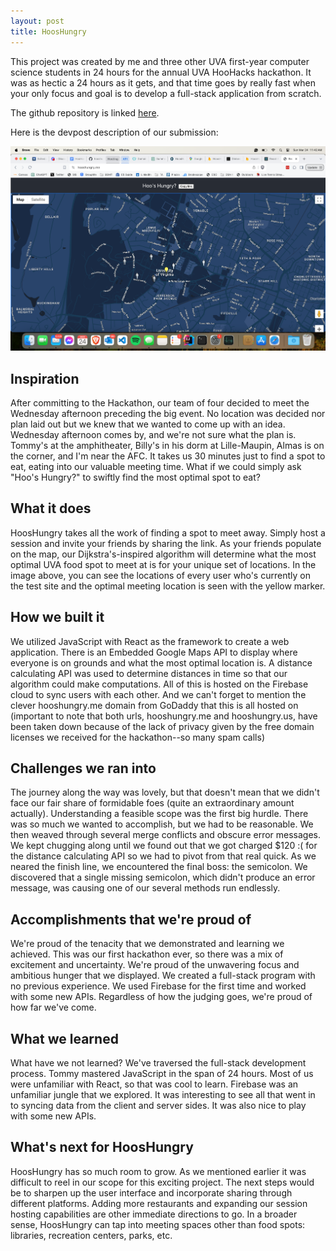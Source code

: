 ```yaml
---
layout: post
title: HoosHungry
---
```


This project was created by me and three other UVA first-year computer science students in 24 hours for the annual UVA HooHacks hackathon. It was as hectic a 24 hours as it gets, and that time goes by really fast when your only focus and goal is to develop a full-stack application from scratch. 

The github repository is linked [here](https://github.com/TommyW427/hooshungry).

Here is the devpost description of our submission:

![Website screenshot](/assets/images/hooshungry.png)

## Inspiration
After committing to the Hackathon, our team of four decided to meet the Wednesday afternoon preceding the big event. No location was decided nor plan laid out but we knew that we wanted to come up with an idea. Wednesday afternoon comes by, and we're not sure what the plan is. Tommy's at the amphitheater, Billy's in his dorm at Lille-Maupin, Almas is on the corner, and I'm near the AFC. It takes us 30 minutes just to find a spot to eat, eating into our valuable meeting time. What if we could simply ask "Hoo's Hungry?" to swiftly find the most optimal spot to eat?
## What it does
HoosHungry takes all the work of finding a spot to meet away. Simply host a session and invite your friends by sharing the link. As your friends populate on the map, our Dijkstra's-inspired algorithm will determine what the most optimal UVA food spot to meet at is for your unique set of locations. In the image above, you can see the locations of every user who's currently on the test site and the optimal meeting location is seen with the yellow marker.
## How we built it
We utilized JavaScript with React as the framework to create a web application. There is an Embedded Google Maps API to display where everyone is on grounds and what the most optimal location is. A distance calculating API was used to determine distances in time so that our algorithm could make computations. All of this is hosted on the Firebase cloud to sync users with each other. And we can't forget to mention the clever hooshungry.me domain from GoDaddy that this is all hosted on (important to note that both urls, hooshungry.me and hooshungry.us, have been taken down because of the lack of privacy given by the free domain licenses we received for the hackathon--so many spam calls)
## Challenges we ran into
The journey along the way was lovely, but that doesn't mean that we didn't face our fair share of formidable foes (quite an extraordinary amount actually). Understanding a feasible scope was the first big hurdle. There was so much we wanted to accomplish, but we had to be reasonable. We then weaved through several merge conflicts and obscure error messages. We kept chugging along until we found out that we got charged $120 :( for the distance calculating API so we had to pivot from that real quick. As we neared the finish line, we encountered the final boss: the semicolon. We discovered that a single missing semicolon, which didn't produce an error message, was causing one of our several methods run endlessly.
## Accomplishments that we're proud of
We're proud of the tenacity that we demonstrated and learning we achieved. This was our first hackathon ever, so there was a mix of excitement and uncertainty. We're proud of the unwavering focus and ambitious hunger that we displayed. We created a full-stack program with no previous experience. We used Firebase for the first time and worked with some new APIs. Regardless of how the judging goes, we're proud of how far we've come.
## What we learned
What have we not learned? We've traversed the full-stack development process. Tommy mastered JavaScript in the span of 24 hours. Most of us were unfamiliar with React, so that was cool to learn. Firebase was an unfamiliar jungle that we explored. It was interesting to see all that went in to syncing data from the client and server sides. It was also nice to play with some new APIs.
## What's next for HoosHungry
HoosHungry has so much room to grow. As we mentioned earlier it was difficult to reel in our scope for this exciting project. The next steps would be to sharpen up the user interface and incorporate sharing through different platforms. Adding more restaurants and expanding our session hosting capabilities are other immediate directions to go. In a broader sense, HoosHungry can tap into meeting spaces other than food spots: libraries, recreation centers, parks, etc.